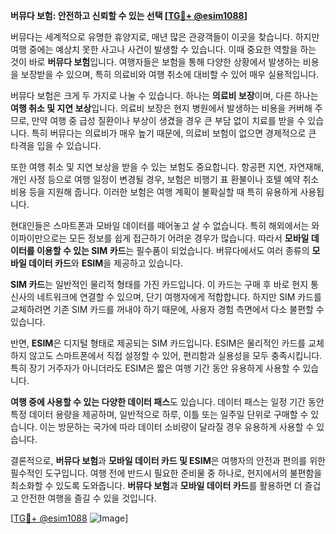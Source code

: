**버뮤다 보험: 안전하고 신뢰할 수 있는 선택 [[TG💪+ @esim1088](https://t.me/s/esim1088)]**

버뮤다는 세계적으로 유명한 휴양지로, 매년 많은 관광객들이 이곳을 찾습니다. 하지만 여행 중에는 예상치 못한 사고나 사건이 발생할 수 있습니다. 이때 중요한 역할을 하는 것이 바로 **버뮤다 보험**입니다. 여행자들은 보험을 통해 다양한 상황에서 발생하는 비용을 보장받을 수 있으며, 특히 의료비와 여행 취소에 대비할 수 있어 매우 실용적입니다.

버뮤다 보험은 크게 두 가지로 나눌 수 있습니다. 하나는 **의료비 보장**이며, 다른 하나는 **여행 취소 및 지연 보상**입니다. 의료비 보장은 현지 병원에서 발생하는 비용을 커버해 주므로, 만약 여행 중 급성 질환이나 부상이 생겼을 경우 큰 부담 없이 치료를 받을 수 있습니다. 특히 버뮤다는 의료비가 매우 높기 때문에, 의료비 보험이 없으면 경제적으로 큰 타격을 입을 수 있습니다.

또한 여행 취소 및 지연 보상을 받을 수 있는 보험도 중요합니다. 항공편 지연, 자연재해, 개인 사정 등으로 여행 일정이 변경될 경우, 보험은 비행기 표 환불이나 호텔 예약 취소 비용 등을 지원해 줍니다. 이러한 보험은 여행 계획이 불확실할 때 특히 유용하게 사용됩니다.

현대인들은 스마트폰과 모바일 데이터를 떼어놓고 살 수 없습니다. 특히 해외에서는 와이파이만으로는 모든 정보를 쉽게 접근하기 어려운 경우가 많습니다. 따라서 **모바일 데이터를 이용할 수 있는 SIM 카드**는 필수품이 되었습니다. 버뮤다에서도 여러 종류의 **모바일 데이터 카드**와 **ESIM**을 제공하고 있습니다.

**SIM 카드**는 일반적인 물리적 형태를 가진 카드입니다. 이 카드는 구매 후 바로 현지 통신사의 네트워크에 연결할 수 있으며, 단기 여행자에게 적합합니다. 하지만 SIM 카드를 교체하려면 기존 SIM 카드를 꺼내야 하기 때문에, 사용자 경험 측면에서 다소 불편할 수 있습니다.

반면, **ESIM**은 디지털 형태로 제공되는 SIM 카드입니다. ESIM은 물리적인 카드를 교체하지 않고도 스마트폰에서 직접 설정할 수 있어, 편리함과 실용성을 모두 충족시킵니다. 특히 장기 거주자가 아니더라도 ESIM은 짧은 여행 기간 동안 유용하게 사용할 수 있습니다.

**여행 중에 사용할 수 있는 다양한 데이터 패스**도 있습니다. 데이터 패스는 일정 기간 동안 특정 데이터 용량을 제공하며, 일반적으로 하루, 이틀 또는 일주일 단위로 구매할 수 있습니다. 이는 방문하는 국가에 따라 데이터 소비량이 달라질 경우 유용하게 사용할 수 있습니다.

결론적으로, **버뮤다 보험**과 **모바일 데이터 카드 및 ESIM**은 여행자의 안전과 편의를 위한 필수적인 도구입니다. 여행 전에 반드시 필요한 준비물 중 하나로, 현지에서의 불편함을 최소화할 수 있도록 도와줍니다. **버뮤다 보험**과 **모바일 데이터 카드**를 활용하면 더 즐겁고 안전한 여행을 즐길 수 있을 것입니다.

[[TG💪+ @esim1088](https://t.me/s/esim1088) ![Image](https://i.postimg.cc/Y0z9fWf4/image.png)]